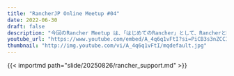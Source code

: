 ```yaml
---
title: "RancherJP Online Meetup #04"
date: 2022-06-30
draft: false
description: "今回のRancher Meetup は、「はじめてのRancher」として、RancherとRancher Labsのプロダクトの入門をテーマにお話をして頂きます。"
youtube_url: "https://www.youtube.com/embed/A_4q6q1vFtI?si=PiCB3s3nZCCIaeQb" 
thumbnail: "http://img.youtube.com/vi/A_4q6q1vFtI/mqdefault.jpg"
---
```




{{< importmd path="slide/20250826/rancher_support.md" >}}

